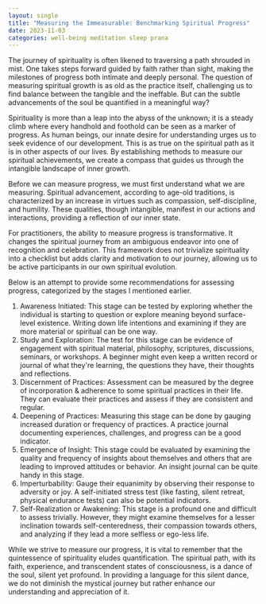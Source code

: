 ```yaml
---
layout: single
title: "Measuring the Immeasurable: Benchmarking Spiritual Progress"
date: 2023-11-03
categories: well-being meditation sleep prana
---
```


The journey of spirituality is often likened to traversing a path shrouded in mist. One takes steps forward guided by faith rather than sight, making the milestones of progress both intimate and deeply personal. The question of measuring spiritual growth is as old as the practice itself, challenging us to find balance between the tangible and the ineffable. But can the subtle advancements of the soul be quantified in a meaningful way?

Spirituality is more than a leap into the abyss of the unknown; it is a steady climb where every handhold and foothold can be seen as a marker of progress. As human beings, our innate desire for understanding urges us to seek evidence of our development. This is as true on the spiritual path as it is in other aspects of our lives. By establishing methods to measure our spiritual achievements, we create a compass that guides us through the intangible landscape of inner growth.

Before we can measure progress, we must first understand what we are measuring. Spiritual advancement, according to age-old traditions, is characterized by an increase in virtues such as compassion, self-discipline, and humility. These qualities, though intangible, manifest in our actions and interactions, providing a reflection of our inner state.

For practitioners, the ability to measure progress is transformative. It changes the spiritual journey from an ambiguous endeavor into one of recognition and celebration. This framework does not trivialize spirituality into a checklist but adds clarity and motivation to our journey, allowing us to be active participants in our own spiritual evolution.

Below is an attempt to provide some recommendations for assessing progress, categorized by the stages I mentioned earlier. 

1. Awareness Initiated: This stage can be tested by exploring whether the individual is starting to question or explore meaning beyond surface-level existence. Writing down life intentions and examining if they are more material or spiritual can be one way.
2. Study and Exploration: The test for this stage can be evidence of engagement with spiritual material, philosophy, scriptures, discussions, seminars, or workshops. A beginner might even keep a written record or journal of what they're learning, the questions they have, their thoughts and reflections.
3. Discernment of Practices: Assessment can be measured by the degree of incorporation & adherence to some spiritual practices in their life. They can evaluate their practices and assess if they are consistent and regular.
4. Deepening of Practices: Measuring this stage can be done by gauging increased duration or frequency of practices. A practice journal documenting experiences, challenges, and progress can be a good indicator.
5. Emergence of Insight: This stage could be evaluated by examining the quality and frequency of insights about themselves and others that are leading to improved attitudes or behavior. An insight journal can be quite handy in this stage.
6. Imperturbability: Gauge their equanimity by observing their response to adversity or joy. A self-initiated stress test (like fasting, silent retreat, physical endurance tests) can also be potential indicators.
7. Self-Realization or Awakening: This stage is a profound one and difficult to assess trivially. However, they might examine themselves for a lesser inclination towards self-centeredness, their compassion towards others, and analyzing if they lead a more selfless or ego-less life.

While we strive to measure our progress, it is vital to remember that the quintessence of spirituality eludes quantification. The spiritual path, with its faith, experience, and transcendent states of consciousness, is a dance of the soul, silent yet profound. In providing a language for this silent dance, we do not diminish the mystical journey but rather enhance our understanding and appreciation of it.
